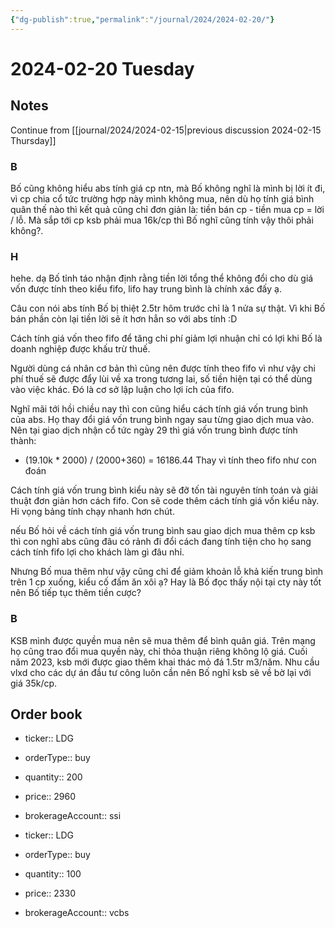 ```yaml
---
{"dg-publish":true,"permalink":"/journal/2024/2024-02-20/"}
---
```


# 2024-02-20 Tuesday

## Notes

Continue from [[journal/2024/2024-02-15\|previous discussion 2024-02-15 Thursday]]

### B

Bố cũng không hiểu abs tính giá cp ntn, mà Bố không nghĩ là mình bị lời ít đi, vì cp chia cổ tức trường hợp này mình không mua, nên dù họ tính giá bình quân thế nào thì kết quả cũng chỉ đơn giản là: tiền bán cp - tiền mua cp = lời / lỗ.
Mà sắp tới cp ksb phải mua 16k/cp thì Bố nghĩ cũng tính vậy thôi phải không?.

### H

hehe. dạ Bố tỉnh táo nhận định rằng tiền lời tổng thể không đổi cho dù giá vốn được tính theo kiểu fifo, lifo hay trung bình là chính xác đấy ạ.

Câu con nói abs tính Bố bị thiệt 2.5tr hôm trước chỉ là 1 nửa sự thật. Vì khi Bố bán phần còn lại tiền lời sẽ ít hơn hẳn so với abs tính :D

Cách tính giá vốn theo fifo để tăng chi phí giảm lợi nhuận chỉ có lợi khi Bố là doanh nghiệp được khấu trừ thuế.

Người dùng cá nhân cơ bản thì cũng nên được tính theo fifo vì như vậy chi phí thuế sẽ được đẩy lùi về xa trong tương lai, số tiền hiện tại có thể dùng vào việc khác. Đó là cơ sở lập luận cho lợi ích của fifo.

Nghĩ mãi tới hồi chiều nay thì con cũng hiểu cách tính giá vốn trung bình của abs. Họ thay đổi giá vốn trung bình ngay sau từng giao dịch mua vào. Nên tại giao dịch nhận cổ tức ngày 29 thì giá vốn trung bình được tính thành:
- (19.10k * 2000) / (2000+360) = 16186.44
Thay vì tính theo fifo như con đoán

Cách tính giá vốn trung bình kiểu này sẽ đỡ tốn tài nguyên tính toán và giải thuật đơn giản hơn cách fifo. Con sẽ code thêm cách tính giá vốn kiểu này. Hi vọng bảng tính chạy nhanh hơn chút.

nếu Bố hỏi về cách tính giá vốn trung bình sau giao dịch mua thêm cp ksb thì con nghĩ abs cũng đâu có rảnh đi đổi cách đang tính tiện cho họ sang cách tính fifo lợi cho khách làm gì đâu nhỉ.

Nhưng Bố mua thêm như vậy cũng chỉ để giảm khoản lỗ khả kiến trung bình trên 1 cp xuống, kiểu cố đấm ăn xôi ạ? Hay là Bố đọc thấy nội tại cty này tốt nên Bố tiếp tục thêm tiền cược?

### B

KSB mình được quyền mua nên sẽ mua thêm để bình quân giá. Trên mạng họ cũng trao đổi mua quyền này, chỉ thỏa thuận riêng không lộ giá. Cuối năm 2023, ksb mới được giao thêm khai thác mỏ đá 1.5tr m3/năm. Nhu cầu vlxd cho các dự án đầu tư công luôn cần nên Bố nghĩ ksb sẽ về bờ lại với giá 35k/cp.

## Order book

- ticker:: LDG
- orderType:: buy
- quantity:: 200
- price:: 2960
- brokerageAccount:: ssi

- ticker:: LDG
- orderType:: buy
- quantity:: 100
- price:: 2330
- brokerageAccount:: vcbs